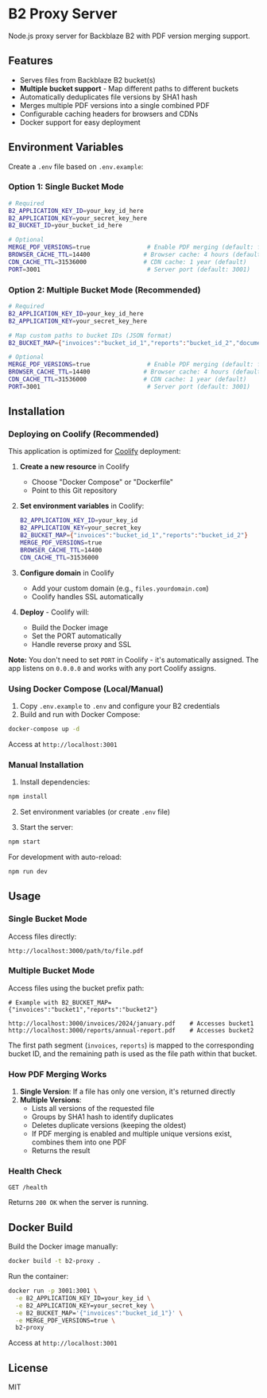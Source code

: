 # B2 Proxy Server

Node.js proxy server for Backblaze B2 with PDF version merging support.

## Features

- Serves files from Backblaze B2 bucket(s)
- **Multiple bucket support** - Map different paths to different buckets
- Automatically deduplicates file versions by SHA1 hash
- Merges multiple PDF versions into a single combined PDF
- Configurable caching headers for browsers and CDNs
- Docker support for easy deployment

## Environment Variables

Create a `.env` file based on `.env.example`:

### Option 1: Single Bucket Mode

```bash
# Required
B2_APPLICATION_KEY_ID=your_key_id_here
B2_APPLICATION_KEY=your_secret_key_here
B2_BUCKET_ID=your_bucket_id_here

# Optional
MERGE_PDF_VERSIONS=true                # Enable PDF merging (default: false)
BROWSER_CACHE_TTL=14400               # Browser cache: 4 hours (default)
CDN_CACHE_TTL=31536000                # CDN cache: 1 year (default)
PORT=3001                              # Server port (default: 3001)
```

### Option 2: Multiple Bucket Mode (Recommended)

```bash
# Required
B2_APPLICATION_KEY_ID=your_key_id_here
B2_APPLICATION_KEY=your_secret_key_here

# Map custom paths to bucket IDs (JSON format)
B2_BUCKET_MAP={"invoices":"bucket_id_1","reports":"bucket_id_2","documents":"bucket_id_3"}

# Optional
MERGE_PDF_VERSIONS=true                # Enable PDF merging (default: false)
BROWSER_CACHE_TTL=14400               # Browser cache: 4 hours (default)
CDN_CACHE_TTL=31536000                # CDN cache: 1 year (default)
PORT=3001                              # Server port (default: 3001)
```

## Installation

### Deploying on Coolify (Recommended)

This application is optimized for [Coolify](https://coolify.io) deployment:

1. **Create a new resource** in Coolify
   - Choose "Docker Compose" or "Dockerfile"
   - Point to this Git repository

2. **Set environment variables** in Coolify:
   ```bash
   B2_APPLICATION_KEY_ID=your_key_id
   B2_APPLICATION_KEY=your_secret_key
   B2_BUCKET_MAP={"invoices":"bucket_id_1","reports":"bucket_id_2"}
   MERGE_PDF_VERSIONS=true
   BROWSER_CACHE_TTL=14400
   CDN_CACHE_TTL=31536000
   ```

3. **Configure domain** in Coolify
   - Add your custom domain (e.g., `files.yourdomain.com`)
   - Coolify handles SSL automatically

4. **Deploy** - Coolify will:
   - Build the Docker image
   - Set the PORT automatically
   - Handle reverse proxy and SSL

**Note:** You don't need to set `PORT` in Coolify - it's automatically assigned. The app listens on `0.0.0.0` and works with any port Coolify assigns.

### Using Docker Compose (Local/Manual)

1. Copy `.env.example` to `.env` and configure your B2 credentials
2. Build and run with Docker Compose:

```bash
docker-compose up -d
```

Access at `http://localhost:3001`

### Manual Installation

1. Install dependencies:

```bash
npm install
```

2. Set environment variables (or create `.env` file)

3. Start the server:

```bash
npm start
```

For development with auto-reload:

```bash
npm run dev
```

## Usage

### Single Bucket Mode

Access files directly:

```
http://localhost:3000/path/to/file.pdf
```

### Multiple Bucket Mode

Access files using the bucket prefix path:

```
# Example with B2_BUCKET_MAP={"invoices":"bucket1","reports":"bucket2"}

http://localhost:3000/invoices/2024/january.pdf    # Accesses bucket1
http://localhost:3000/reports/annual-report.pdf    # Accesses bucket2
```

The first path segment (`invoices`, `reports`) is mapped to the corresponding bucket ID, and the remaining path is used as the file path within that bucket.

### How PDF Merging Works

1. **Single Version**: If a file has only one version, it's returned directly
2. **Multiple Versions**:
   - Lists all versions of the requested file
   - Groups by SHA1 hash to identify duplicates
   - Deletes duplicate versions (keeping the oldest)
   - If PDF merging is enabled and multiple unique versions exist, combines them into one PDF
   - Returns the result

### Health Check

```
GET /health
```

Returns `200 OK` when the server is running.

## Docker Build

Build the Docker image manually:

```bash
docker build -t b2-proxy .
```

Run the container:

```bash
docker run -p 3001:3001 \
  -e B2_APPLICATION_KEY_ID=your_key_id \
  -e B2_APPLICATION_KEY=your_secret_key \
  -e B2_BUCKET_MAP='{"invoices":"bucket_id_1"}' \
  -e MERGE_PDF_VERSIONS=true \
  b2-proxy
```

Access at `http://localhost:3001`

## License

MIT
